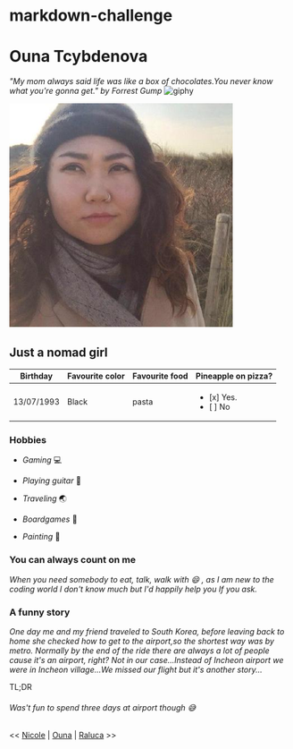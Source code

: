 # markdown-challenge
# Ouna Tcybdenova
*"My mom always said life was like a box of chocolates.You never know what you're gonna get." by Forrest Gump* ![giphy](https://user-images.githubusercontent.com/66670076/84663481-8cd67a00-af1d-11ea-8740-21218aaa98e0.gif)

![Me](https://github.com/Ouna-Bilegma/markdown-challenge/blob/master/66670076.jpeg)

## Just a nomad girl
Birthday | Favourite color | Favourite food | Pineapple on pizza? |
------------ | ------------- | ------------ | ---------------- |
13/07/1993 | Black | pasta | <ul><li> [x] Yes. </li> <li> [ ] No </li> </ul>|

### Hobbies
- *Gaming*  :computer:

- *Playing guitar* :guitar:

- *Traveling* :earth_asia:

- *Boardgames*  :space_invader:

- *Painting*  :art:

### You can always count on me 
*When you need somebody to eat, talk, walk with   :smile:   , as I am new to the coding world I don't know much but I'd happily help you If you ask.*

### A funny story
*One day me and my friend traveled to South Korea, before leaving back to home she checked how to get to the airport,so the shortest way was by metro. Normally by the end of the ride there are always a lot of people cause it's an airport, right? Not in our case...Instead of Incheon airport we were in Incheon village...We missed our flight but it's another story...*

TL;DR
 ###### Was't fun to spend three days at airport though  :sweat_smile:



<< [Nicole]( https://github.com/NicolSaha/markdown-challenge/blob/master/README.md) | [Ouna]( https://github.com/Ouna-Bilegma/markdown-challenge/blob/master/README.md) | [Raluca](https://github.com/RalucaElisabetaR/markdown-challenge/blob/master/README.md) >>
